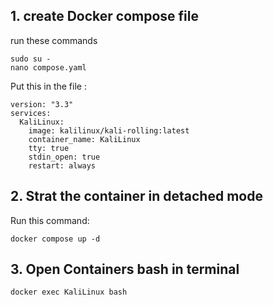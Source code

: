 ## 1. create Docker compose file
run these commands
```
sudo su -
nano compose.yaml
```

Put this in the file :
```
version: "3.3"
services:
  KaliLinux:
    image: kalilinux/kali-rolling:latest
    container_name: KaliLinux
    tty: true
    stdin_open: true
    restart: always

```
## 2. Strat the container in detached mode
Run this command:
```
docker compose up -d
```
## 3. Open Containers bash in terminal
```
docker exec KaliLinux bash
```
